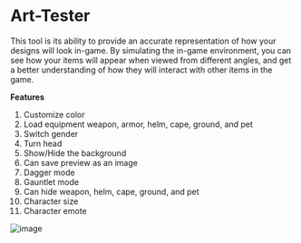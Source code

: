 # Art-Tester
This tool is its ability to provide an accurate representation of how your designs will look in-game. By simulating the in-game environment, you can see how your items will appear when viewed from different angles, and get a better understanding of how they will interact with other items in the game.

**Features**
1. Customize color
2. Load equipment weapon, armor, helm, cape, ground, and pet
3. Switch gender
4. Turn head
5. Show/Hide the background
6. Can save preview as an image
7. Dagger mode
8. Gauntlet mode
9. Can hide weapon, helm, cape, ground, and pet
10. Character size
11. Character emote

![image](https://user-images.githubusercontent.com/109199467/221353887-e2cb7295-981f-4dbd-9f58-a725b2d9c0b9.png)
